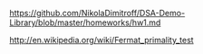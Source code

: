 https://github.com/NikolaDimitroff/DSA-Demo-Library/blob/master/homeworks/hw1.md

http://en.wikipedia.org/wiki/Fermat_primality_test